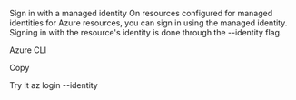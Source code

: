 Sign in with a managed identity
On resources configured for managed identities for Azure resources, you can sign in using the managed identity. Signing in with the resource's identity is done through the --identity flag.

Azure CLI

Copy

Try It
az login --identity